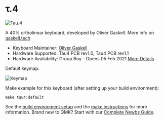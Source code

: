 # τ.4

![Tau.4](http://gaskell.tech/tau/images/tau4.jpg)

A 40% ortholinear keyboard, developed by Oliver Gaskell. More info on [gaskell.tech](https://gaskell.tech/tau/four.html)

* Keyboard Maintainer: [Oliver Gaskell](https://github.com/ogaskell)
* Hardware Supported: Tau4 PCB rev1.0, Tau4 PCB rev1.1
* Hardware Availability: Group Buy - Opens 05 Feb 2021 [More Details](https://gaskell.tech/tau/four.html)

Default keymap:

![Keymap](http://gaskell.tech/tau/images/tau4keymap.png)

Make example for this keyboard (after setting up your build environment):

    make tau4:default

See the [build environment setup](https://docs.qmk.fm/#/getting_started_build_tools) and the [make instructions](https://docs.qmk.fm/#/getting_started_make_guide) for more information. Brand new to QMK? Start with our [Complete Newbs Guide](https://docs.qmk.fm/#/newbs).

